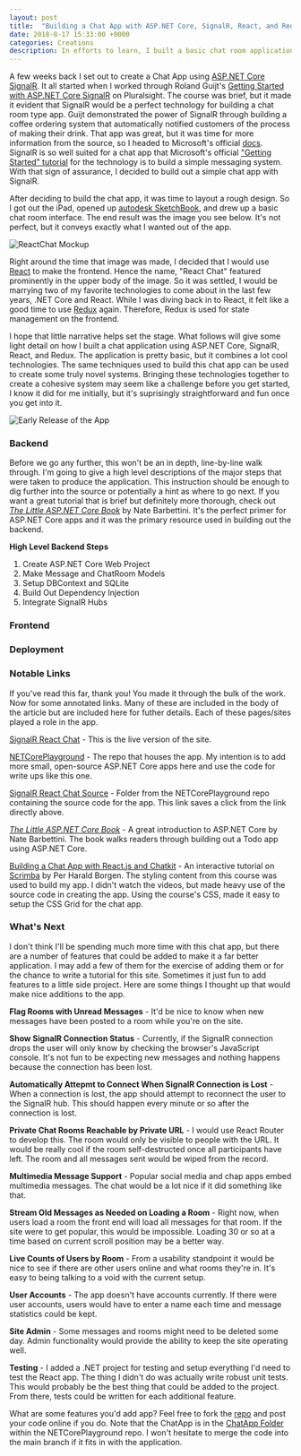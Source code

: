 ```yaml
---
layout: post
title:  "Building a Chat App with ASP.NET Core, SignalR, React, and Redux"
date: 2018-8-17 15:33:00 +0000
categories: Creations
description: In efforts to learn, I built a basic chat room application using ASP.NET Core, SignalR, React, and Redux. This is how I built it.
---
```


A few weeks back I set out to create a Chat App using [ASP.NET Core SignalR][snr]. It all started when I worked through Roland Guijt's [Getting Started with ASP.NET Core SignalR][pssnr] on Pluralsight. The course was brief, but it made it evident that SignalR would be a perfect technology for building a chat room type app. Guijt demonstrated the power of SignalR through building a coffee ordering system that automatically notified customers of the process of making their drink. That app was great, but it was time for more information from the source, so I headed to Microsoft's official [docs][sic]. SignalR is so well suited for a chat app that Microsoft's official ["Getting Started" tutorial][gst] for the technology is to build a simple messaging system. With that sign of assurance, I decided to build out a simple chat app with SignalR.

After deciding to build the chat app, it was time to layout a rough design. So I got out the iPad, opened up [autodesk SketchBook][asb], and drew up a basic chat room interface. The end result was the image you see below. It's not perfect, but it conveys exactly what I wanted out of the app. 

![ReactChat Mockup](https://farm2.staticflickr.com/1810/43120206951_7b49069f66.jpg)

Right around the time that image was made, I decided that I would use [React][re] to make the frontend. Hence the name, "React Chat" featured prominently in the upper body of the image. So it was settled, I would be marrying two of my favorite technologies to come about in the last few years, .NET Core and React. While I was diving back in to React, it felt like a good time to use [Redux][rex] again. Therefore, Redux is used for state management on the frontend.

I hope that little narrative helps set the stage. What follows will give some light detail on how I built a chat application using ASP.NET Core, SignalR, React, and Redux. The application is pretty basic, but it combines a lot cool technologies. The same techniques used to build this chat app can be used to create some truly novel systems. Bringing these technologies together to create a cohesive system may seem like a challenge before you get started, I know it did for me initially, but it's suprisingly straightforward and fun once you get into it.

![Early Release of the App](https://farm1.staticflickr.com/859/42971150405_27aa94fc14.jpg)

### Backend

Before we go any further, this won't be an in depth, line-by-line walk through. I'm going to give a high level descriptions of the major steps that were taken to produce the application. This instruction should be enough to dig further into the source or potentially a hint as where to go next. If you want a great tutorial that is brief but definitely more thorough, check out *[The Little ASP.NET Core Book][lc]* by Nate Barbettini. It's the perfect primer for ASP.NET Core apps and it was the primary resource used in building out the backend.

**High Level Backend Steps**
1. Create ASP.NET Core Web Project
2. Make Message and ChatRoom Models
3. Setup DBContext and SQLite
4. Build Out Dependency Injection
5. Integrate SignalR Hubs

### Frontend


### Deployment


### Notable Links
If you've read this far, thank you! You made it through the bulk of the work. Now for some annotated links. Many of these are included in the body of the article but are included here for futher details. Each of these pages/sites played a role in the app.

  [SignalR React Chat][src] - This is the live version of the site.

  [NETCorePlayground][gh] - The repo that houses the app. My intention is to add more small, open-source ASP.NET Core apps here and use the code for write ups like this one.

  [SignalR React Chat Source][caf] - Folder from the NETCorePlayground repo containing the source code for the app. This link saves a click from the link directly above.

  *[The Little ASP.NET Core Book][lc]* - A great introduction to ASP.NET Core by Nate Barbettini. The book walks readers through building out a Todo app using ASP.NET Core.

  [Building a Chat App with React.js and Chatkit][schat] - An interactive tutorial on [Scrimba][scrim] by Per Harald Borgen. The styling content from this course was used to build my app. I didn't watch the videos, but made heavy use of the source code in creating the app. Using the course's CSS, made it easy to setup the CSS Grid for the chat app.

### What's Next
I don't think I'll be spending much more time with this chat app, but there are a number of features that could be added to make it a far better application. I may add a few of them for the exercise of adding them or for the chance to write a tutorial for this site. Sometimes it just fun to add features to a little side project. Here are some things I thought up that would make nice additions to the app.

**Flag Rooms with Unread Messages** - It'd be nice to know when new messages have been posted to a room while you're on the site.

**Show SignalR Connection Status** - Currently, if the SignalR connection drops the user will only know by checking the browser's JavaScript console. It's not fun to be expecting new messages and nothing happens because the connection has been lost.

**Automatically Attepmt to Connect When SignalR Connection is Lost** - When a connection is lost, the app should attempt to reconnect the user to the SignalR hub. This should happen every minute or so after the connection is lost.

**Private Chat Rooms Reachable by Private URL** - I would use React Router to develop this. The room would only be visible to people with the URL. It would be really cool if the room self-destructed once all participants have left. The room and all messages sent would be wiped from the record.

**Multimedia Message Support** - Popular social media and chap apps embed multimedia messages. The chat would be a lot nice if it did something like that.

**Stream Old Messages as Needed on Loading a Room** - Right now, when users load a room the front end will load all messages for that room. If the site were to get popular, this would be impossible. Loading 30 or so at a time based on current scroll position may be a better way. 

**Live Counts of Users by Room** - From a usability standpoint it would be nice to see if there are other users online and what rooms they're in. It's easy to being talking to a void with the current setup.

**User Accounts** - The app doesn't have accounts currently. If there were user accounts, users would have to enter a name each time and message statistics could be kept.

**Site Admin** - Some messages and rooms might need to be deleted some day. Admin functionality would provide the ability to keep the site operating well.

**Testing** - I added a .NET project for testing and setup everything I'd need to test the React app. The thing I didn't do was actually write robust unit tests. This would probably be the best thing that could be added to the project. From there, tests could be written for each additional feature.

What are some features you'd add app? Feel free to fork the [repo][gh] and post your code online if you do. Note that the ChatApp is in the [ChatApp Folder][caf] within the NETCorePlayground repo. I won't hesitate to merge the code into the main branch if it fits in with the application.


[src]: https://chatappwithsignalr.azurewebsites.net/index.html
[snr]: https://www.asp.net/signalr
[gst]: https://docs.microsoft.com/en-us/aspnet/core/tutorials/signalr?view=aspnetcore-2.1&tabs=visual-studio
[sic]: https://docs.microsoft.com/en-us/aspnet/core/signalr/introduction?view=aspnetcore-2.1
[pssnr]: https://app.pluralsight.com/library/courses/aspdotnet-core-signalr-getting-started/table-of-contents
[re]: https://reactjs.org/
[gh]: https://github.com/jpniederer/NETCorePlayground
[caf]: https://github.com/jpniederer/NETCorePlayground/tree/master/ChatApp
[asb]: https://sketchbook.com/
[lc]: https://www.recaffeinate.co/book/
[rex]: https://redux.js.org/
[scrim]: https://scrimba.com/
[schat]: https://scrimba.com/g/greactchatkit